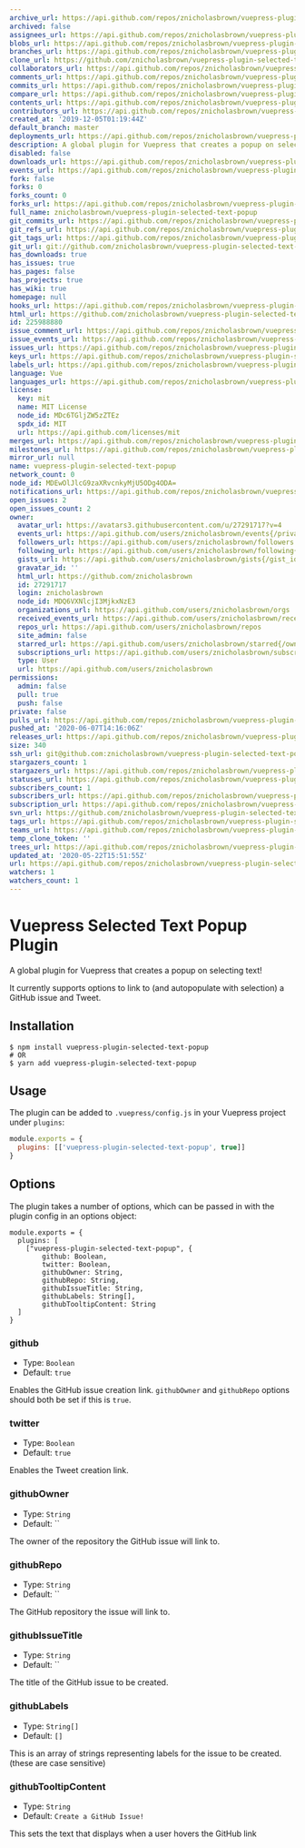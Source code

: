 ```yaml
---
archive_url: https://api.github.com/repos/znicholasbrown/vuepress-plugin-selected-text-popup/{archive_format}{/ref}
archived: false
assignees_url: https://api.github.com/repos/znicholasbrown/vuepress-plugin-selected-text-popup/assignees{/user}
blobs_url: https://api.github.com/repos/znicholasbrown/vuepress-plugin-selected-text-popup/git/blobs{/sha}
branches_url: https://api.github.com/repos/znicholasbrown/vuepress-plugin-selected-text-popup/branches{/branch}
clone_url: https://github.com/znicholasbrown/vuepress-plugin-selected-text-popup.git
collaborators_url: https://api.github.com/repos/znicholasbrown/vuepress-plugin-selected-text-popup/collaborators{/collaborator}
comments_url: https://api.github.com/repos/znicholasbrown/vuepress-plugin-selected-text-popup/comments{/number}
commits_url: https://api.github.com/repos/znicholasbrown/vuepress-plugin-selected-text-popup/commits{/sha}
compare_url: https://api.github.com/repos/znicholasbrown/vuepress-plugin-selected-text-popup/compare/{base}...{head}
contents_url: https://api.github.com/repos/znicholasbrown/vuepress-plugin-selected-text-popup/contents/{+path}
contributors_url: https://api.github.com/repos/znicholasbrown/vuepress-plugin-selected-text-popup/contributors
created_at: '2019-12-05T01:19:44Z'
default_branch: master
deployments_url: https://api.github.com/repos/znicholasbrown/vuepress-plugin-selected-text-popup/deployments
description: A global plugin for Vuepress that creates a popup on selecting text!
disabled: false
downloads_url: https://api.github.com/repos/znicholasbrown/vuepress-plugin-selected-text-popup/downloads
events_url: https://api.github.com/repos/znicholasbrown/vuepress-plugin-selected-text-popup/events
fork: false
forks: 0
forks_count: 0
forks_url: https://api.github.com/repos/znicholasbrown/vuepress-plugin-selected-text-popup/forks
full_name: znicholasbrown/vuepress-plugin-selected-text-popup
git_commits_url: https://api.github.com/repos/znicholasbrown/vuepress-plugin-selected-text-popup/git/commits{/sha}
git_refs_url: https://api.github.com/repos/znicholasbrown/vuepress-plugin-selected-text-popup/git/refs{/sha}
git_tags_url: https://api.github.com/repos/znicholasbrown/vuepress-plugin-selected-text-popup/git/tags{/sha}
git_url: git://github.com/znicholasbrown/vuepress-plugin-selected-text-popup.git
has_downloads: true
has_issues: true
has_pages: false
has_projects: true
has_wiki: true
homepage: null
hooks_url: https://api.github.com/repos/znicholasbrown/vuepress-plugin-selected-text-popup/hooks
html_url: https://github.com/znicholasbrown/vuepress-plugin-selected-text-popup
id: 225988880
issue_comment_url: https://api.github.com/repos/znicholasbrown/vuepress-plugin-selected-text-popup/issues/comments{/number}
issue_events_url: https://api.github.com/repos/znicholasbrown/vuepress-plugin-selected-text-popup/issues/events{/number}
issues_url: https://api.github.com/repos/znicholasbrown/vuepress-plugin-selected-text-popup/issues{/number}
keys_url: https://api.github.com/repos/znicholasbrown/vuepress-plugin-selected-text-popup/keys{/key_id}
labels_url: https://api.github.com/repos/znicholasbrown/vuepress-plugin-selected-text-popup/labels{/name}
language: Vue
languages_url: https://api.github.com/repos/znicholasbrown/vuepress-plugin-selected-text-popup/languages
license:
  key: mit
  name: MIT License
  node_id: MDc6TGljZW5zZTEz
  spdx_id: MIT
  url: https://api.github.com/licenses/mit
merges_url: https://api.github.com/repos/znicholasbrown/vuepress-plugin-selected-text-popup/merges
milestones_url: https://api.github.com/repos/znicholasbrown/vuepress-plugin-selected-text-popup/milestones{/number}
mirror_url: null
name: vuepress-plugin-selected-text-popup
network_count: 0
node_id: MDEwOlJlcG9zaXRvcnkyMjU5ODg4ODA=
notifications_url: https://api.github.com/repos/znicholasbrown/vuepress-plugin-selected-text-popup/notifications{?since,all,participating}
open_issues: 2
open_issues_count: 2
owner:
  avatar_url: https://avatars3.githubusercontent.com/u/27291717?v=4
  events_url: https://api.github.com/users/znicholasbrown/events{/privacy}
  followers_url: https://api.github.com/users/znicholasbrown/followers
  following_url: https://api.github.com/users/znicholasbrown/following{/other_user}
  gists_url: https://api.github.com/users/znicholasbrown/gists{/gist_id}
  gravatar_id: ''
  html_url: https://github.com/znicholasbrown
  id: 27291717
  login: znicholasbrown
  node_id: MDQ6VXNlcjI3MjkxNzE3
  organizations_url: https://api.github.com/users/znicholasbrown/orgs
  received_events_url: https://api.github.com/users/znicholasbrown/received_events
  repos_url: https://api.github.com/users/znicholasbrown/repos
  site_admin: false
  starred_url: https://api.github.com/users/znicholasbrown/starred{/owner}{/repo}
  subscriptions_url: https://api.github.com/users/znicholasbrown/subscriptions
  type: User
  url: https://api.github.com/users/znicholasbrown
permissions:
  admin: false
  pull: true
  push: false
private: false
pulls_url: https://api.github.com/repos/znicholasbrown/vuepress-plugin-selected-text-popup/pulls{/number}
pushed_at: '2020-06-07T14:16:06Z'
releases_url: https://api.github.com/repos/znicholasbrown/vuepress-plugin-selected-text-popup/releases{/id}
size: 340
ssh_url: git@github.com:znicholasbrown/vuepress-plugin-selected-text-popup.git
stargazers_count: 1
stargazers_url: https://api.github.com/repos/znicholasbrown/vuepress-plugin-selected-text-popup/stargazers
statuses_url: https://api.github.com/repos/znicholasbrown/vuepress-plugin-selected-text-popup/statuses/{sha}
subscribers_count: 1
subscribers_url: https://api.github.com/repos/znicholasbrown/vuepress-plugin-selected-text-popup/subscribers
subscription_url: https://api.github.com/repos/znicholasbrown/vuepress-plugin-selected-text-popup/subscription
svn_url: https://github.com/znicholasbrown/vuepress-plugin-selected-text-popup
tags_url: https://api.github.com/repos/znicholasbrown/vuepress-plugin-selected-text-popup/tags
teams_url: https://api.github.com/repos/znicholasbrown/vuepress-plugin-selected-text-popup/teams
temp_clone_token: ''
trees_url: https://api.github.com/repos/znicholasbrown/vuepress-plugin-selected-text-popup/git/trees{/sha}
updated_at: '2020-05-22T15:51:55Z'
url: https://api.github.com/repos/znicholasbrown/vuepress-plugin-selected-text-popup
watchers: 1
watchers_count: 1
---
```


# Vuepress Selected Text Popup Plugin

A global plugin for Vuepress that creates a popup on selecting text!

It currently supports options to link to (and autopopulate with selection) a GitHub issue and Tweet.

## Installation

```
$ npm install vuepress-plugin-selected-text-popup
# OR
$ yarn add vuepress-plugin-selected-text-popup
```

## Usage

The plugin can be added to `.vuepress/config.js` in your Vuepress project under `plugins`:

```javascript
module.exports = {
  plugins: [['vuepress-plugin-selected-text-popup', true]]
}
```

## Options

The plugin takes a number of options, which can be passed in with the plugin config in an options object:

```
module.exports = {
  plugins: [
    ["vuepress-plugin-selected-text-popup", {
        github: Boolean,
        twitter: Boolean,
        githubOwner: String,
        githubRepo: String,
        githubIssueTitle: String,
        githubLabels: String[],
        githubTooltipContent: String
  ]
}
```

### github

- Type: `Boolean`
- Default: `true`

Enables the GitHub issue creation link.
`githubOwner` and `githubRepo` options should both be set if this is `true`.

### twitter

- Type: `Boolean`
- Default: `true`

Enables the Tweet creation link.

### githubOwner

- Type: `String`
- Default: ``

The owner of the repository the GitHub issue will link to.

### githubRepo

- Type: `String`
- Default: ``

The GitHub repository the issue will link to.

### githubIssueTitle

- Type: `String`
- Default: ``

The title of the GitHub issue to be created.

### githubLabels

- Type: `String[]`
- Default: `[]`

This is an array of strings representing labels for the issue to be created. (these are case sensitive)

### githubTooltipContent

- Type: `String`
- Default: `Create a GitHub Issue!`

This sets the text that displays when a user hovers the GitHub link

